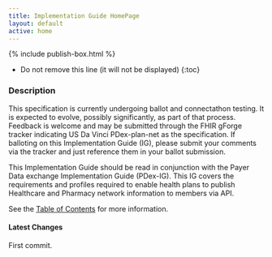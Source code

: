 ```yaml
---
title: Implementation Guide HomePage
layout: default
active: home
---
```


{% include publish-box.html %}

<!-- { :.no_toc } -->

<!-- TOC  the css styling for this is \pages\assets\css\project.css under 'markdown-toc'-->

* Do not remove this line (it will not be displayed)
{:toc}

<!-- end TOC -->

### Description

This specification is currently undergoing ballot and connectathon testing. It is expected to evolve, possibly significantly, as part of that process.
Feedback is welcome and may be submitted through the FHIR gForge tracker indicating US Da Vinci PDex-plan-net as the specification. If balloting on this Implementation Guide (IG), please submit your comments via the tracker and just reference them in your ballot submission.

This Implementation Guide should be read in conjunction with the Payer Data exchange Implementation Guide (PDex-IG).
This IG covers the requirements and profiles required to enable health plans to publish Healthcare and Pharmacy network information to members via API.

See the [Table of Contents](toc.html) for more information.

#### Latest Changes
First commit.

